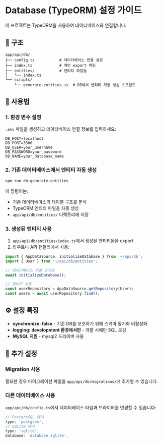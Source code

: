 # Database (TypeORM) 설정 가이드

이 프로젝트는 TypeORM을 사용하여 데이터베이스와 연결합니다.

## 📁 구조

```
app/api/db/
├── config.ts           # 데이터베이스 연결 설정
├── index.ts            # 메인 export 파일
├── entities/           # 엔티티 파일들
│   └── index.ts
└── scripts/
    └── generate-entities.js  # DB에서 엔티티 자동 생성 스크립트
```

## 🚀 사용법

### 1. 환경 변수 설정

`.env` 파일을 생성하고 데이터베이스 연결 정보를 입력하세요:

```env
DB_HOST=localhost
DB_PORT=3306
DB_USER=your_username
DB_PASSWORD=your_password
DB_NAME=your_database_name
```

### 2. 기존 데이터베이스에서 엔티티 자동 생성

```bash
npm run db:generate-entities
```

이 명령어는:
- 기존 데이터베이스의 테이블 구조를 분석
- TypeORM 엔티티 파일을 자동 생성
- `app/api/db/entities/` 디렉토리에 저장

### 3. 생성된 엔티티 사용

1. `app/api/db/entities/index.ts`에서 생성된 엔티티들을 export
2. 라우트나 API 핸들러에서 사용:

```typescript
import { AppDataSource, initializeDatabase } from '~/api/db';
import { User } from '~/api/db/entities';

// 데이터베이스 연결 초기화
await initializeDatabase();

// 엔티티 사용
const userRepository = AppDataSource.getRepository(User);
const users = await userRepository.find();
```

## ⚙️ 설정 특징

- **synchronize: false** - 기존 DB를 보호하기 위해 스키마 동기화 비활성화
- **logging: development 환경에서만** - 개발 시에만 SQL 로깅
- **MySQL 지원** - mysql2 드라이버 사용

## 🔧 추가 설정

### Migration 사용

필요한 경우 마이그레이션 파일을 `app/api/db/migrations/`에 추가할 수 있습니다.

### 다른 데이터베이스 사용

`app/api/db/config.ts`에서 데이터베이스 타입과 드라이버를 변경할 수 있습니다:

```typescript
// PostgreSQL 예시
type: 'postgres',
// SQLite 예시  
type: 'sqlite',
database: 'database.sqlite',
```
